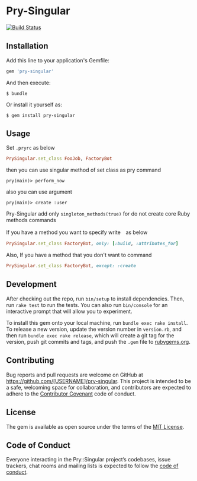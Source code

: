 # Pry-Singular
[![Build Status](https://travis-ci.org/QWYNG/pry-singular.svg?branch=master)](https://travis-ci.org/QWYNG/pry-singular)

## Installation

Add this line to your application's Gemfile:

```ruby
gem 'pry-singular'
```

And then execute:

    $ bundle

Or install it yourself as:

    $ gem install pry-singular

## Usage
Set `.pryrc` as below  

```ruby
PrySingular.set_class FooJob, FactoryBot
```

then you can use singular method of set class as pry command

    pry(main)> perform_now

also you can use argument 

    pry(main)> create :user
    
Pry-Singular add only `singleton_methods(true)` for do not create core Ruby methods commands

If you have a method you want to specify write　as below

```ruby
PrySingular.set_class FactoryBot, only: [:build, :attributes_for]
```

Also, If you have a method that you don't want to command

```ruby
PrySingular.set_class FactoryBot, except: :create
```



## Development

After checking out the repo, run `bin/setup` to install dependencies. Then, run `rake test` to run the tests. You can also run `bin/console` for an interactive prompt that will allow you to experiment.

To install this gem onto your local machine, run `bundle exec rake install`. To release a new version, update the version number in `version.rb`, and then run `bundle exec rake release`, which will create a git tag for the version, push git commits and tags, and push the `.gem` file to [rubygems.org](https://rubygems.org).

## Contributing

Bug reports and pull requests are welcome on GitHub at https://github.com/[USERNAME]/pry-singular. This project is intended to be a safe, welcoming space for collaboration, and contributors are expected to adhere to the [Contributor Covenant](http://contributor-covenant.org) code of conduct.

## License

The gem is available as open source under the terms of the [MIT License](https://opensource.org/licenses/MIT).

## Code of Conduct

Everyone interacting in the Pry::Singular project’s codebases, issue trackers, chat rooms and mailing lists is expected to follow the [code of conduct](https://github.com/[USERNAME]/pry-singular/blob/master/CODE_OF_CONDUCT.md).
